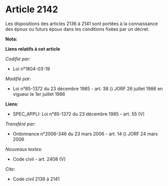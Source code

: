 # Article 2142

Les dispositions des articles 2136 à 2141 sont portées à la connaissance des époux ou futurs époux dans les conditions fixées
par un décret.

**Nota:**



**Liens relatifs à cet article**

_Codifié par_:

  - Loi n°1804-03-19

_Modifié par_:

  - Loi n°85-1372 du 23 décembre 1985 - art. 38 () JORF 26 juillet 1986 en vigueur le 1er juillet 1986

**Liens**:

  - SPEC_APPLI: Loi n°85-1372 du 23 décembre 1985 - art. 55 (V)

_Transféré par_:

  - Ordonnance n°2006-346 du 23 mars 2006 - art. 14 () JORF 24 mars 2006

_Nouveaux textes_:

  - Code civil - art. 2408 (V)

_Cite_:

  - Code civil 2136 à 2141

